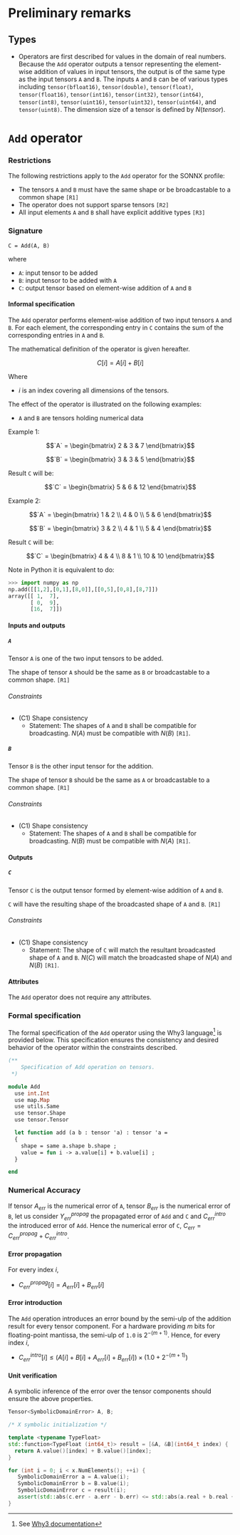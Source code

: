 # Preliminary remarks

## Types

- Operators are first described for values in the domain of real numbers. Because the `Add` operator outputs a tensor representing the element-wise addition of values in input tensors, the output is of the same type as the input tensors `A` and `B`. The inputs `A` and `B` can be of various types including `tensor(bfloat16)`, `tensor(double)`, `tensor(float)`, `tensor(float16)`, `tensor(int16)`, `tensor(int32)`, `tensor(int64)`, `tensor(int8)`, `tensor(uint16)`, `tensor(uint32)`, `tensor(uint64)`, and `tensor(uint8)`. The dimension size of a tensor is defined by $N(tensor)$.

# `Add` operator

### Restrictions

The following restrictions apply to the `Add` operator for the SONNX profile:
- The tensors `A` and `B` must have the same shape or be broadcastable to a common shape `[R1]`
- The operator does not support sparse tensors `[R2]`
- All input elements `A` and `B` shall have explicit additive types `[R3]`

### Signature

`C = Add(A, B)`

where
- `A`: input tensor to be added
- `B`: input tensor to be added with `A`
- `C`: output tensor based on element-wise addition of `A` and `B`

#### Informal specification

The `Add` operator performs element-wise addition of two input tensors `A` and `B`. For each element, the corresponding entry in `C` contains the sum of the corresponding entries in `A` and `B`.

The mathematical definition of the operator is given hereafter.

$$
C[i] = A[i] + B[i]
$$

Where
- $i$ is an index covering all dimensions of the tensors.

The effect of the operator is illustrated on the following examples:
- `A` and `B` are tensors holding numerical data

Example 1:
```math
`A` = \begin{bmatrix}  2 & 3 & 7 \end{bmatrix}
```
```math
`B` = \begin{bmatrix}  3 & 3 & 5 \end{bmatrix}
```
Result `C` will be:
```math
`C` = \begin{bmatrix} 5 & 6 & 12 \end{bmatrix}
```

Example 2:
```math
`A` = \begin{bmatrix} 1 & 2 \\ 4 & 0 \\ 5 & 6 \end{bmatrix}
```
```math
`B` = \begin{bmatrix} 3 & 2 \\ 4 & 1 \\ 5 & 4 \end{bmatrix}
```
Result `C` will be:
```math
`C` = \begin{bmatrix} 4 & 4 \\ 8 & 1 \\ 10 & 10 \end{bmatrix}
```

Note in Python it is equivalent to do:
```python
>>> import numpy as np
np.add([[1,2],[0,1],[8,0]],[[0,5],[0,8],[8,7]])
array([[ 1,  7],
       [ 0,  9],
       [16,  7]])
```

#### Inputs and outputs

##### `A`

Tensor `A` is one of the two input tensors to be added.

The shape of tensor `A` should be the same as `B` or broadcastable to a common shape. `[R1]`

###### Constraints

- (C1) Shape consistency
    - Statement: The shapes of `A` and `B` shall be compatible for broadcasting. $N(A)$ must be compatible with $N(B)$ `[R1]`.

##### `B`

Tensor `B` is the other input tensor for the addition.

The shape of tensor `B` should be the same as `A` or broadcastable to a common shape. `[R1]`

###### Constraints

- (C1) Shape consistency
    - Statement: The shapes of `A` and `B` shall be compatible for broadcasting. $N(B)$ must be compatible with $N(A)$ `[R1]`.

#### Outputs

##### `C`

Tensor `C` is the output tensor formed by element-wise addition of `A` and `B`.

`C` will have the resulting shape of the broadcasted shape of `A` and `B`. `[R1]`

###### Constraints

- (C1) Shape consistency
    - Statement: The shape of `C` will match the resultant broadcasted shape of `A` and `B`. $N(C)$ will match the broadcasted shape of $N(A)$ and $N(B)$ `[R1]`.

#### Attributes

The `Add` operator does not require any attributes.

### Formal specification

The formal specification of the `Add` operator using the Why3 language[^1] is provided below. This specification ensures the consistency and desired behavior of the operator within the constraints described.

```ocaml
(**
    Specification of Add operation on tensors.
 *)

module Add
  use int.Int
  use map.Map
  use utils.Same
  use tensor.Shape
  use tensor.Tensor

  let function add (a b : tensor 'a) : tensor 'a =
  {
    shape = same a.shape b.shape ;
    value = fun i -> a.value[i] + b.value[i] ;
  }

end
```

[^1]: See [Why3 documentation](https://www.why3.org/)

### Numerical Accuracy

If tensor $A_{\textit{err}}$ is the numerical error of `A`,
tensor $B_{\textit{err}}$ is the numerical error of `B`, let us consider
$Y_{\textit{err}}^{\textit{propag}}$ the propagated error of `Add` and `C`
and $C_{\textit{err}}^{\textit{intro}}$ the introduced error of `Add`.
Hence the numerical error of `C`, $C_{\textit{err}} = C_{\textit{err}}^{\textit{propag}} + C_{\textit{err}}^{\textit{intro}}$.

#### Error propagation

For every index $i$, 

- $C_{\textit{err}}^{\textit{propag}}[i] = A_{\textit{err}}[i] + B_{\textit{err}}[i]$

#### Error introduction

The `Add` operation introduces an error bound by the semi-ulp of the addition result for every
tensor component. For a hardware providing $m$ bits for floating-point mantissa, the semi-ulp
of `1.0` is $2^{-(m+1)}$. Hence, for every index $i$,

- $C_{\textit{err}}^{\textit{intro}}[i] \leq (A[i] + B[i] + A_{\textit{err}}[i] + B_{\textit{err}}[i])\times(1.0 + 2^{-(m+1)})$

#### Unit verification

A symbolic inference of the error over the tensor components should ensure the
above properties.

```c++
Tensor<SymbolicDomainError> A, B;

/* X symbolic initialization */

template <typename TypeFloat>
std::function<TypeFloat (int64_t)> result = [&A, &B](int64_t index) {
  return A.value()[index] + B.value()[index];
}

for (int i = 0; i < x.NumElements(); ++i) {
   SymbolicDomainError a = A.value(i);
   SymbolicDomainError b = B.value(i);
   SymbolicDomainError c = result(i);
   assert(std::abs(c.err - a.err - b.err) <= std::abs(a.real + b.real + a.err + b.err)*(1.0LD + pow(2.0LD, -(m+1))));
}
```

